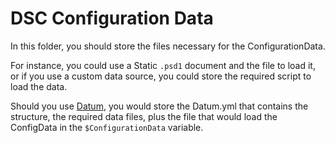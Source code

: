# DSC Configuration Data

In this folder, you should store the files necessary for the ConfigurationData.

For instance, you could use a Static `.psd1` document and the file to load it, or if you use a custom data source, you could store the required script to load the data.

Should you use [Datum](https://github.com/gaelcolas/Datum), you would store the Datum.yml that contains the structure, the required data files, plus the file that would load the ConfigData in the `$ConfigurationData` variable.